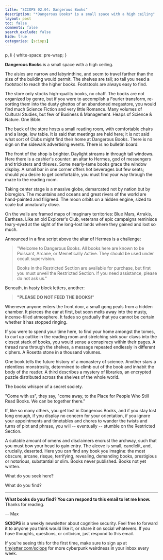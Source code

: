 ```yaml
---
title: "SCIOPS 02.04: Dangerous Books"
description: "*Dangerous Books* is a small space with a high ceiling"
layout: post
toc: false
comments: false
search_exclude: false
hide: true
categories: [sciops]
---
```




 p, li { white-space: pre-wrap; }
 

**Dangerous Books** 
 is a small space with a high ceiling.
 







 The aisles are narrow and labyrinthine, and seem to travel farther than the size of the building would permit. The shelves are tall; so tall you need a footstool to reach the higher books. Footstools are always easy to find.
 







 The store only stocks high-quality books, no chaff. The books are not organized by genre, but if you were to accomplish a Fourier transform, re-sorting them into the dusty ghettos of an abandoned megastore, you would find much Science Fiction and very little Romance. Many volumes of Cultural Studies, but few of Business & Management. Heaps of Science & Nature. One Bible.
 







 The back of the store hosts a small reading room, with comfortable chairs and a large, low table. It is said that meetings are held here; it is not said what sort of Clubs might find their home at Dangerous Books. There is no sign on the sidewalk advertising events. There is no bulletin board.
 







 The front of the shop is brighter. Daylight streams in through tall windows. Here there is a cashier's counter: an altar to Hermes, god of messengers and tricksters and thieves. Some nearly-tame books grace the window display. A small bar in one corner offers hot beverages but few seats; should you desire to get comfortable, you must find your way through the maze to the reading room.
 







 Taking center stage is a massive globe, demarcated not by nation but by bioregion. The mountains and oceans and great rivers of the world are hand-painted and filigreed. The moon orbits on a hidden engine, sized to scale but unnaturally close.
 







 On the walls are framed maps of imaginary territories: Blue Mars, Arrakis, Earthsea. Like an old Explorer's Club, veterans of epic campaigns reminisce teary-eyed at the sight of the long-lost lands where they gained and lost so much.
 







 Announced in a fine script above the altar of Hermes is a challenge:
 







> 
> 
>  "Welcome to Dangerous Books. All books here are known to be Puissant, Arcane, or Memetically Active. They should be used under occult supervision.
>  
> 
> 
> 
> 
> 
> 
> 
>  Books in the Restricted Section are available for purchase, but first you must unveil the Restricted Section. If you need assistance, please do not ask us."
>  
> 
> 
> 







 Beneath, in hasty block letters, another:
 







> 
> 
> **"PLEASE DO NOT FEED THE BOOKS!"** 
> 
> 
> 
> 







 Whenever anyone enters the front door, a small gong peals from a hidden chamber. It pierces the ear at first, but soon melts away into the musty, incense-filled atmosphere. It fades so gradually that you cannot be certain whether it has stopped ringing.
 







 If you were to spend your time here, to find your home amongst the tomes, to curl up catlike in the reading room and stretching sink your claws into the closest stack of books, you would sense a conspiracy within their pages. A thread runs through the shelves, a message repeated endlessly in different ciphers. A Rosetta stone in a thousand volumes.
 







 One book tells the future history of a monastery of science. Another stars a relentless monstrosity, determined to climb out of the book and inhabit the body of the reader. A third describes a mystery of libraries, an encrypted puzzle distributed across the shelves of the whole world.
 







 The books whisper of a secret society.
 







 "Come with us", they say, "come away, to the Place for People Who Still Read Books. We can be together there."
 







 If, like so many others, you get lost in Dangerous Books, and if you stay lost long enough, if you display no concern for your orientation, if you ignore your appointments and timetables and chores to wander the twists and turns of plot and phrase, you will -- eventually -- stumble on the Restricted Section.
 







 A suitable amount of omens and disclaimers encrust the archway, such that you must bow your head to gain entry. The alcove is small, candlelit, and, crucially, deserted. Here you can find any book you imagine: the most obscure, arcane, risque, terrifying, revealing, demanding books, prestigious or notorious, substantial or slim. Books never published. Books not yet written.
 







 What do you seek here?
 







 What do you find?
   






---



**What books do you find? You can respond to this email to let me know.** 
 Thanks for reading.
   

 -- Max
 



**SCIOPS** 
 is a weekly newsletter about cognitive security. Feel free to forward it to anyone you think would like it, or share it on social whatevers. If you have thoughts, questions, or criticism, just respond to this email.
   

  

 If you're seeing this for the first time, make sure to sign up at
 [tinyletter.com/sciops](https://tinyletter.com/sciops) 
 for more cyberpunk weirdness in your inbox every week.
 

